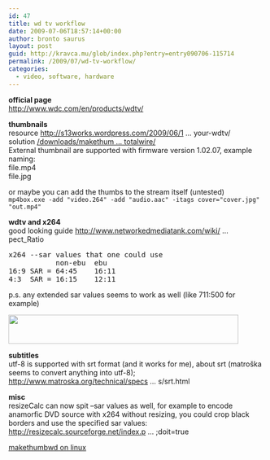 ```yaml
---
id: 47
title: wd tv workflow
date: 2009-07-06T18:57:14+00:00
author: bronto saurus
layout: post
guid: http://kravca.mu/glob/index.php?entry=entry090706-115714
permalink: /2009/07/wd-tv-workflow/
categories:
  - video, software, hardware
---
```

**official page**  
<a href="http://www.wdc.com/en/products/wdtv/" target="_blank" >http://www.wdc.com/en/products/wdtv/</a>

**thumbnails**   
resource <a href="http://s13works.wordpress.com/2009/06/15/need-some-thumbnails-for-your-wdtv/" target="_blank" >http://s13works.wordpress.com/2009/06/1 &#8230; your-wdtv/</a>  
solution <a href="/downloads/makethumb_wdtv/totalwire/" target="_blank" >/downloads/makethum &#8230; totalwire/</a>  
External thumbnail are supported with firmware version 1.02.07, example naming:  
file.mp4  
file.jpg

or maybe you can add the thumbs to the stream itself (untested)  
`mp4box.exe -add "video.264" -add "audio.aac" -itags cover="cover.jpg" "out.mp4"`

**wdtv and x264**  
good looking guide <a href="http://www.networkedmediatank.com/wiki/index.php/Encoding_Guide_for_DVD_to_H264#Source_Aspect_Ratio" target="_blank" >http://www.networkedmediatank.com/wiki/ &#8230; pect_Ratio</a>

<pre>x264 --sar values that one could use<br />           non-ebu  ebu<br />16:9 SAR = 64:45    16:11<br />4:3  SAR = 16:15    12:11<br /></pre>

p.s. any extended sar values seems to work as well (like 711:500 for example)

<img src="/images/sample_aspect_ratio.png" width="452" height="57" border="0" alt="" />

**subtitles**  
utf-8 is supported with srt format (and it works for me), about srt (matroška seems to convert anything into utf-8);  
<a href="http://www.matroska.org/technical/specs/subtitles/srt.html" target="_blank" >http://www.matroska.org/technical/specs &#8230; s/srt.html</a>

**misc**  
resizeCalc can now spit &#8211;sar values as well, for example to encode anamorfic DVD source with x264 without resizing, you could crop black borders and use the specified sar values:  
<a href="http://resizecalc.sourceforge.net/index.php?ssmw=720&#038;sar=1.42222&#038;sar2=&#038;ssmh=576&#038;CT=80&#038;CL=&#038;CR=&#038;CB=80&#038;mplayCrop=&#038;trw=&#038;dar=1.42222&#038;dar2=&#038;modw=&#038;modh=&#038;padw=&#038;padh=&#038;css=&#038;doit=true" target="_blank" >http://resizecalc.sourceforge.net/index.p &#8230; ;doit=true</a>

[makethumbwd on linux](/?p=462)